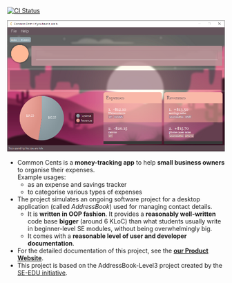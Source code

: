 [![CI Status](https://github.com//AY2021S1-CS2103T-T13-4/tp/workflows/Java%20CI/badge.svg)](https://github.com//AY2021S1-CS2103T-T13-4/tp/actions)

![Ui](docs/images/Ui.png)

* Common Cents is a **money-tracking app** to help **small business owners** to organise their expenses.<br>
  Example usages:
  * as an expense and savings tracker
  * to categorise various types of expenses
* The project simulates an ongoing software project for a desktop application (called _AddressBook_) used for managing contact details.
  * It is **written in OOP fashion**. It provides a **reasonably well-written** code base **bigger** (around 6 KLoC) than what students usually write in beginner-level SE modules, without being overwhelmingly big.
  * It comes with a **reasonable level of user and developer documentation**.
* For the detailed documentation of this project, see the **[our Product Website](https://ay2021s1-cs2103t-t13-4.github.io/tp/)**.
* This project is based on the AddressBook-Level3 project created by the [SE-EDU initiative](https://se-education.org).
